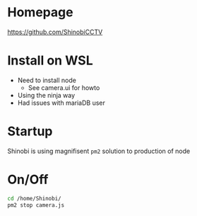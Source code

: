 # Homepage
https://github.com/ShinobiCCTV
# Install on WSL
- Need to install node
    -   See camera.ui for howto
- Using the ninja way
- Had issues with mariaDB user 
# Startup
Shinobi is using magnifisent `pm2` solution to production of node  
# On/Off
```bash
cd /home/Shinobi/
pm2 stop camera.js
```
